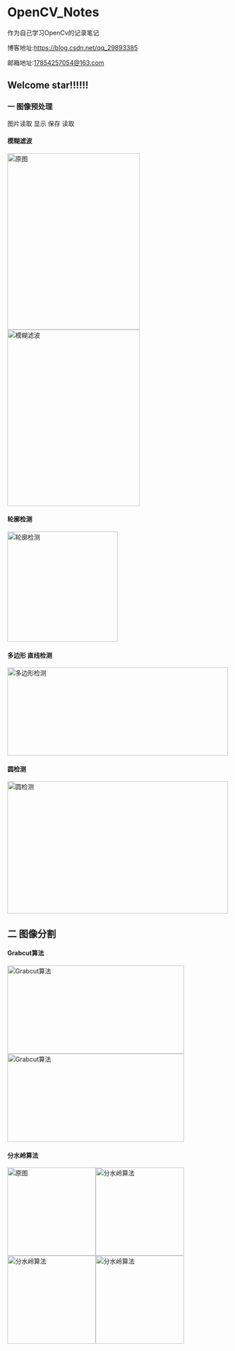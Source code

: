 # OpenCV_Notes
作为自己学习OpenCv的记录笔记

博客地址:https://blog.csdn.net/qq_29893385

邮箱地址:17854257054@163.com


## Welcome star!!!!!!

### 一 图像预处理

图片读取 显示 保存 读取 

#### 模糊滤波  
<img src="https://github.com/RenDong3/OpenCV_Notes/blob/master/1_Image%20processing/Images/person.jpg" width = "300" height = "400" alt="原图" /><img src="https://github.com/RenDong3/OpenCV_Notes/blob/master/1_Image%20processing/output_images/5.png" width = "300" height = "400" alt="模糊滤波" />

#### 轮廓检测

<img src="https://github.com/RenDong3/OpenCV_Notes/blob/master/1_Image%20processing/output_images/7.png" width = "250" height = "250" alt="轮廓检测" />

#### 多边形 直线检测
<img src="https://github.com/RenDong3/OpenCV_Notes/blob/master/1_Image%20processing/output_images/8.png" width = "500" height = "200" alt="多边形检测" />

#### 圆检测

<img src="https://github.com/RenDong3/OpenCV_Notes/blob/master/1_Image%20processing/output_images/10.png" width = "500" height = "300" alt="圆检测" />

## 二 图像分割 

#### Grabcut算法  
<img src="https://github.com/RenDong3/OpenCV_Notes/blob/master/2_Image%20segmentation/imges/ouc.jpg" width = "400" height = "200" alt="Grabcut算法" /><img src="https://github.com/RenDong3/OpenCV_Notes/blob/master/2_Image%20segmentation/output/2.png" width = "400" height = "200" alt="Grabcut算法" />

#### 分水岭算法

<img src="https://github.com/RenDong3/OpenCV_Notes/blob/master/2_Image%20segmentation/imges/1.jpg" width = "200" height = "200" alt="原图" /><img src="https://github.com/RenDong3/OpenCV_Notes/blob/master/2_Image%20segmentation/output/5.png" width = "200" height = "200" alt="分水岭算法" /><img src="https://github.com/RenDong3/OpenCV_Notes/blob/master/2_Image%20segmentation/output/3.png" width = "200" height = "200" alt="分水岭算法" /><img src="https://github.com/RenDong3/OpenCV_Notes/blob/master/2_Image%20segmentation/output/4.png" width = "200" height = "200" alt="分水岭算法" />



